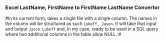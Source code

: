 ### Excel LastName, FirstName to FirstName LastName Convertor ###

#In its current form, takes a single file with a single column. The names in the column will be structured as such `Luboff, Jason`. It will take that input and output `Jason Luboff` and, in my case, ready to be used in a SQL query where two additional columns in the table allow NULL. #